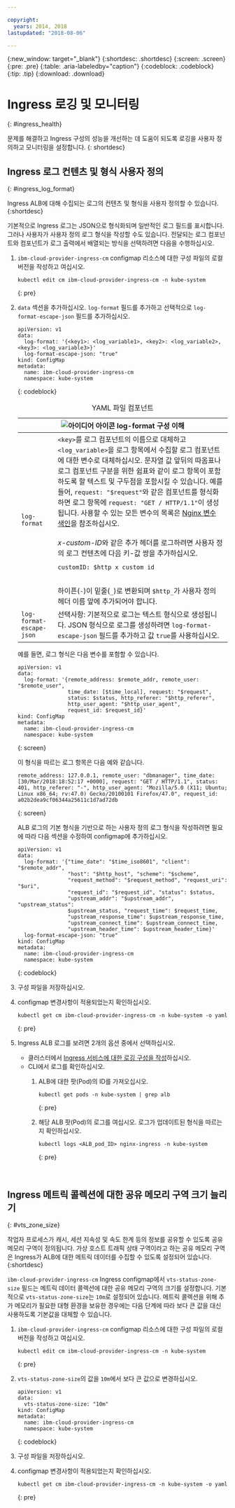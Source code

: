 ```yaml
---

copyright:
  years: 2014, 2018
lastupdated: "2018-08-06"

---
```


{:new_window: target="_blank"}
{:shortdesc: .shortdesc}
{:screen: .screen}
{:pre: .pre}
{:table: .aria-labeledby="caption"}
{:codeblock: .codeblock}
{:tip: .tip}
{:download: .download}

# Ingress 로깅 및 모니터링
{: #ingress_health}

문제를 해결하고 Ingress 구성의 성능을 개선하는 데 도움이 되도록 로깅을 사용자 정의하고 모니터링을 설정합니다.
{: shortdesc}

## Ingress 로그 컨텐츠 및 형식 사용자 정의
{: #ingress_log_format}

Ingress ALB에 대해 수집되는 로그의 컨텐츠 및 형식을 사용자 정의할 수 있습니다.
{:shortdesc}

기본적으로 Ingress 로그는 JSON으로 형식화되며 일반적인 로그 필드를 표시합니다. 그러나 사용자가 사용자 정의 로그 형식을 작성할 수도 있습니다. 전달되는 로그 컴포넌트와 컴포넌트가 로그 출력에서 배열되는 방식을 선택하려면 다음을 수행하십시오.

1. `ibm-cloud-provider-ingress-cm` configmap 리소스에 대한 구성 파일의 로컬 버전을 작성하고 여십시오.

    ```
    kubectl edit cm ibm-cloud-provider-ingress-cm -n kube-system
    ```
    {: pre}

2. <code>data</code> 섹션을 추가하십시오. `log-format` 필드를 추가하고 선택적으로 `log-format-escape-json` 필드를 추가하십시오.

    ```
    apiVersion: v1
    data:
      log-format: '{<key1>: <log_variable1>, <key2>: <log_variable2>, <key3>: <log_variable3>}'
      log-format-escape-json: "true"
    kind: ConfigMap
    metadata:
      name: ibm-cloud-provider-ingress-cm
      namespace: kube-system
    ```
    {: codeblock}

    <table>
    <caption>YAML 파일 컴포넌트</caption>
    <thead>
    <th colspan=2><img src="images/idea.png" alt="아이디어 아이콘"/> log-format 구성 이해</th>
    </thead>
    <tbody>
    <tr>
    <td><code>log-format</code></td>
    <td><code>&lt;key&gt;</code>를 로그 컴포넌트의 이름으로 대체하고 <code>&lt;log_variable&gt;</code>을 로그 항목에서 수집할 로그 컴포넌트에 대한 변수로 대체하십시오. 문자열 값 앞뒤의 따옴표나 로그 컴포넌트 구분을 위한 쉼표와 같이 로그 항목이 포함하도록 할 텍스트 및 구두점을 포함시킬 수 있습니다. 예를 들어, <code>request: "$request"</code>와 같은 컴포넌트를 형식화하면 로그 항목에 <code>request: "GET / HTTP/1.1"</code>이 생성됩니다. 사용할 수 있는 모든 변수의 목록은 <a href="http://nginx.org/en/docs/varindex.html">Nginx 변수 색인</a>을 참조하십시오.<br><br><em>x-custom-ID</em>와 같은 추가 헤더를 로그하려면 사용자 정의 로그 컨텐츠에 다음 키-값 쌍을 추가하십시오. <br><pre class="pre"><code>customID: $http_x_custom_id</code></pre> <br>하이픈(<code>-</code>)이 밑줄(<code>_</code>)로 변환되며 <code>$http_</code>가 사용자 정의 헤더 이름 앞에 추가되어야 합니다.</td>
    </tr>
    <tr>
    <td><code>log-format-escape-json</code></td>
    <td>선택사항: 기본적으로 로그는 텍스트 형식으로 생성됩니다. JSON 형식으로 로그를 생성하려면 <code>log-format-escape-json</code> 필드를 추가하고 값 <code>true</code>를 사용하십시오.</td>
    </tr>
    </tbody></table>

    예를 들면, 로그 형식은 다음 변수를 포함할 수 있습니다.
    ```
    apiVersion: v1
    data:
      log-format: '{remote_address: $remote_addr, remote_user: "$remote_user",
                    time_date: [$time_local], request: "$request",
                    status: $status, http_referer: "$http_referer",
                    http_user_agent: "$http_user_agent",
                    request_id: $request_id}'
    kind: ConfigMap
    metadata:
      name: ibm-cloud-provider-ingress-cm
      namespace: kube-system
    ```
    {: screen}

    이 형식을 따르는 로그 항목은 다음 예와 같습니다.
    ```
    remote_address: 127.0.0.1, remote_user: "dbmanager", time_date: [30/Mar/2018:18:52:17 +0000], request: "GET / HTTP/1.1", status: 401, http_referer: "-", http_user_agent: "Mozilla/5.0 (X11; Ubuntu; Linux x86_64; rv:47.0) Gecko/20100101 Firefox/47.0", request_id: a02b2dea9cf06344a25611c1d7ad72db
    ```
    {: screen}

    ALB 로그의 기본 형식을 기반으로 하는 사용자 정의 로그 형식을 작성하려면 필요에 따라 다음 섹션을 수정하여 configmap에 추가하십시오.
    ```
    apiVersion: v1
    data:
      log-format: '{"time_date": "$time_iso8601", "client": "$remote_addr",
                    "host": "$http_host", "scheme": "$scheme",
                    "request_method": "$request_method", "request_uri": "$uri",
                    "request_id": "$request_id", "status": $status,
                    "upstream_addr": "$upstream_addr", "upstream_status":
                    $upstream_status, "request_time": $request_time,
                    "upstream_response_time": $upstream_response_time,
                    "upstream_connect_time": $upstream_connect_time,
                    "upstream_header_time": $upstream_header_time}'
      log-format-escape-json: "true"
    kind: ConfigMap
    metadata:
      name: ibm-cloud-provider-ingress-cm
      namespace: kube-system
    ```
    {: codeblock}

4. 구성 파일을 저장하십시오.

5. configmap 변경사항이 적용되었는지 확인하십시오.

   ```
   kubectl get cm ibm-cloud-provider-ingress-cm -n kube-system -o yaml
   ```
   {: pre}

4. Ingress ALB 로그를 보려면 2개의 옵션 중에서 선택하십시오. 
    * 클러스터에서 [Ingress 서비스에 대한 로깅 구성을 작성](cs_health.html#logging)하십시오. 
    * CLI에서 로그를 확인하십시오. 
        1. ALB에 대한 팟(Pod)의 ID를 가져오십시오.
            ```
            kubectl get pods -n kube-system | grep alb
            ```
            {: pre}

        2. 해당 ALB 팟(Pod)의 로그를 여십시오. 로그가 업데이트된 형식을 따르는지 확인하십시오.
            ```
            kubectl logs <ALB_pod_ID> nginx-ingress -n kube-system
            ```
            {: pre}

<br />




## Ingress 메트릭 콜렉션에 대한 공유 메모리 구역 크기 늘리기
{: #vts_zone_size}

작업자 프로세스가 캐시, 세션 지속성 및 속도 한계 등의 정보를 공유할 수 있도록 공유 메모리 구역이 정의됩니다. 가상 호스트 트래픽 상태 구역이라고 하는 공유 메모리 구역은 Ingress가 ALB에 대한 메트릭 데이터를 수집할 수 있도록 설정되어 있습니다.
{:shortdesc}

`ibm-cloud-provider-ingress-cm` Ingress configmap에서 `vts-status-zone-size` 필드는 메트릭 데이터 콜렉션에 대한 공유 메모리 구역의 크기를 설정합니다. 기본적으로 `vts-status-zone-size`는 `10m`로 설정되어 있습니다. 메트릭 콜렉션을 위해 추가 메모리가 필요한 대형 환경을 보유한 경우에는 다음 단계에 따라 보다 큰 값을 대신 사용하도록 기본값을 대체할 수 있습니다. 

1. `ibm-cloud-provider-ingress-cm` configmap 리소스에 대한 구성 파일의 로컬 버전을 작성하고 여십시오.

    ```
    kubectl edit cm ibm-cloud-provider-ingress-cm -n kube-system
    ```
    {: pre}

2. `vts-status-zone-size`의 값을 `10m`에서 보다 큰 값으로 변경하십시오. 

   ```
   apiVersion: v1
   data:
     vts-status-zone-size: "10m"
   kind: ConfigMap
   metadata:
     name: ibm-cloud-provider-ingress-cm
     namespace: kube-system
   ```
   {: codeblock}

3. 구성 파일을 저장하십시오.

4. configmap 변경사항이 적용되었는지 확인하십시오.

   ```
   kubectl get cm ibm-cloud-provider-ingress-cm -n kube-system -o yaml
   ```
   {: pre}

